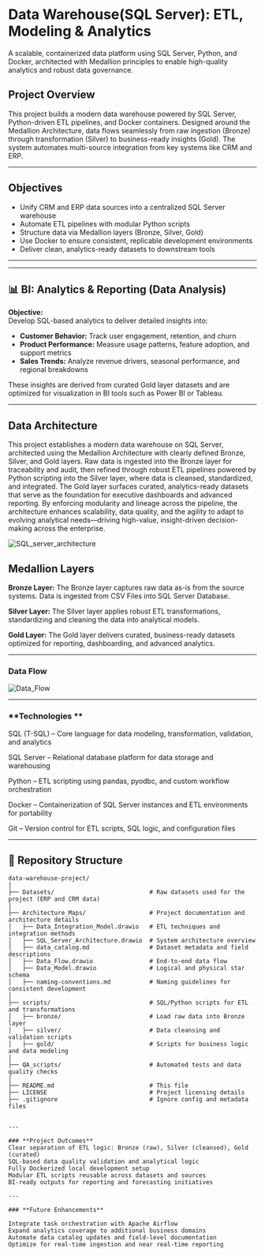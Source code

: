 #  Data Warehouse(SQL Server): ETL, Modeling & Analytics

A scalable, containerized data platform using SQL Server, Python, and Docker, architected with Medallion principles to enable high-quality analytics and robust data governance.

##  Project Overview

This project builds a modern data warehouse powered by SQL Server, Python-driven ETL pipelines, and Docker containers. Designed around the Medallion Architecture, data flows seamlessly from raw ingestion (Bronze) through transformation (Silver) to business-ready insights (Gold). The system automates multi-source integration from key systems like CRM and ERP.

---

##  Objectives

- Unify CRM and ERP data sources into a centralized SQL Server warehouse
- Automate ETL pipelines with modular Python scripts
- Structure data via Medallion layers (Bronze, Silver, Gold)
- Use Docker to ensure consistent, replicable development environments
- Deliver clean, analytics-ready datasets to downstream tools

---

---

## 📊 BI: Analytics & Reporting (Data Analysis)

**Objective:**  
Develop SQL-based analytics to deliver detailed insights into:

- **Customer Behavior:** Track user engagement, retention, and churn  
- **Product Performance:** Measure usage patterns, feature adoption, and support metrics  
- **Sales Trends:** Analyze revenue drivers, seasonal performance, and regional breakdowns

These insights are derived from curated Gold layer datasets and are optimized for visualization in BI tools such as Power BI or Tableau. 

---

## Data Architecture
This project establishes a modern data warehouse on SQL Server, architected using the Medallion Architecture with clearly defined Bronze, Silver, and Gold layers. Raw data is ingested into the Bronze layer for traceability and audit, then refined through robust ETL pipelines powered by Python scripting into the Silver layer, where data is cleansed, standardized, and integrated. The Gold layer surfaces curated, analytics-ready datasets that serve as the foundation for executive dashboards and advanced reporting. By enforcing modularity and lineage across the pipeline, the architecture enhances scalability, data quality, and the agility to adapt to evolving analytical needs—driving high-value, insight-driven decision-making across the enterprise.


![SQL_server_architecture](https://github.com/user-attachments/assets/7a732b84-68b9-49f3-86a9-5e40d43e014a)


## **Medallion Layers**

**Bronze Layer:** The Bronze layer captures raw data as-is from the source systems. Data is ingested from CSV Files into SQL Server Database.

**Silver Layer:** The Silver layer applies robust ETL transformations, standardizing and cleaning the data into analytical models.

**Gold Layer:** The Gold layer delivers curated, business-ready datasets optimized for reporting, dashboarding, and advanced analytics.

---

### **Data Flow**

![Data_Flow](https://github.com/user-attachments/assets/0f8dcebb-10bc-447a-9a63-6161d14e8289)

---

### **Technologies **
SQL (T-SQL) – Core language for data modeling, transformation, validation, and analytics

SQL Server – Relational database platform for data storage and warehousing

Python – ETL scripting using pandas, pyodbc, and custom workflow orchestration

Docker – Containerization of SQL Server instances and ETL environments for portability

Git – Version control for ETL scripts, SQL logic, and configuration files

---


## 📁 Repository Structure

```plaintext
data-warehouse-project/
│
├── Datasets/                           # Raw datasets used for the project (ERP and CRM data)
│
├── Architecture_Maps/                  # Project documentation and architecture details
│   ├── Data_Integration_Model.drawio   # ETL techniques and integration methods
│   ├── SQL_Server_Architecture.drawio  # System architecture overview
│   ├── data_catalog.md                 # Dataset metadata and field descriptions
│   ├── Data_Flow.drawio                # End-to-end data flow
│   ├── Data_Model.drawio               # Logical and physical star schema
│   ├── naming-conventions.md           # Naming guidelines for consistent development
│
├── scripts/                            # SQL/Python scripts for ETL and transformations
│   ├── bronze/                         # Load raw data into Bronze layer
│   ├── silver/                         # Data cleansing and validation scripts
│   ├── gold/                           # Scripts for business logic and data modeling
│
├── QA_scripts/                         # Automated tests and data quality checks
│
├── README.md                           # This file
├── LICENSE                             # Project licensing details
├── .gitignore                          # Ignore config and metadata files


---

### **Project Outcomes**
Clear separation of ETL logic: Bronze (raw), Silver (cleansed), Gold (curated)
SQL-based data quality validation and analytical logic
Fully Dockerized local development setup
Modular ETL scripts reusable across datasets and sources
BI-ready outputs for reporting and forecasting initiatives

---

### **Future Enhancements**

Integrate task orchestration with Apache Airflow
Expand analytics coverage to additional business domains
Automate data catalog updates and field-level documentation
Optimize for real-time ingestion and near real-time reporting


















